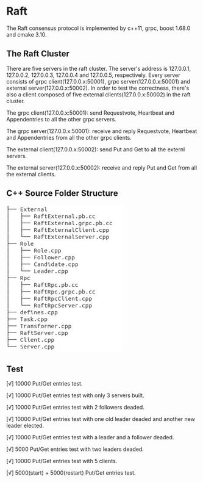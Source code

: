 # Raft

The Raft consensus protocol is implemented by c++11, grpc, boost 1.68.0 and cmake 3.10. 

## The Raft Cluster

There are five servers in the raft cluster. The server's address is 127.0.0.1, 127.0.0.2, 127.0.0.3, 127.0.0.4 and 127.0.0.5, respectively. Every server consists of grpc client(127.0.0.x:50001), grpc server(127.0.0.x:50001) and external server(127.0.0.x:50002). In order to test the correctness, there's also a client composed of five external clients(127.0.0.x:50002) in the raft cluster. 

The grpc client(127.0.0.x:50001): send Requestvote, Heartbeat and Appendentries to all the other grpc servers.
 
The grpc server(127.0.0.x:50001): receive and reply Requestvote, Heartbeat and Appendentries from all the other grpc clients. 

The external client(127.0.0.x:50002): send Put and Get to all the externl servers.

The external server(127.0.0.x:50002): receive and reply Put and Get from all the external clients. 

## C++ Source Folder Structure

![avatar](https://github.com/LinsongGuo/Raft/blob/master/structure.jpg)

## Test

[√] 10000 Put/Get entries test. 

[√] 10000 Put/Get entries test with only 3 servers built.

[√] 10000 Put/Get entries test with 2 followers deaded.

[√] 10000 Put/Get entries test with one old leader deaded and another new leader elected. 

[√] 10000 Put/Get entries test with a leader and a follower deaded. 

[√] 5000 Put/Get entries test with two leaders deaded. 

[√] 10000 Put/Get entries test with 5 clients. 

[√] 5000(start) + 5000(restart) Put/Get entries test. 
